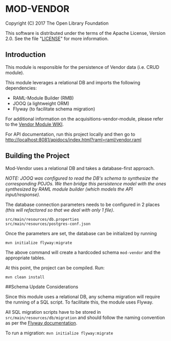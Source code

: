 # MOD-VENDOR

Copyright (C) 2017 The Open Library Foundation

This software is distributed under the terms of the Apache License, Version 2.0. See the file "[LICENSE](LICENSE)" for more information.

## Introduction

This module is responsible for the persistence of Vendor data (i.e. CRUD module).

This module leverages a relational DB and imports the following dependencies:

* RAML-Module Builder (RMB)
* JOOQ (a lightweight ORM)
* Flyway (to facilitate schema migration)


For additional information on the acquisitions-vendor-module, please refer to the [Vendor Module WIKI](https://wiki.folio.org/display/RM/Acquisitions+Vendor+Module).


For API documentation, run this project locally and then go to [http://localhost:8081/apidocs/index.html?raml=raml/vendor.raml](http://localhost:8081/apidocs/index.html?raml=raml/vendor.raml)


## Building the Project

Mod-Vendor uses a relational DB and takes a database-first approach.

_NOTE: JOOQ was configured to read the DB's schema to synthesize the corresponding POJOs. We then bridge this persistence model with the ones synthesized by RAML module builder (which models the API input/response)._


The database connection parameters needs to be configured in 2 places _(this will refactored so that we deal with only 1 file)_.

```
src/main/resources/db.properties
src/main/resources/postgres-conf.json
```

Once the parameters are set, the database can be initialized by running
```
mvn initialize flyway:migrate
```

The above command will create a hardcoded schema `mod-vendor` and the appropriate tables.

At this point, the project can be compiled. Run:
```
mvn clean install
```

##Schema Update Considerations

Since this module uses a relational DB, any schema migration will require the running of a SQL script. To facilitate this, the module uses Flyway.

All SQL migration scripts have to be stored in ```src/main/resources/db/migration``` and should follow the naming convention as per the [Flyway documentation](https://flywaydb.org/documentation/migration/versioned).

To run a migration:
```mvn initialize flyway:migrate```

